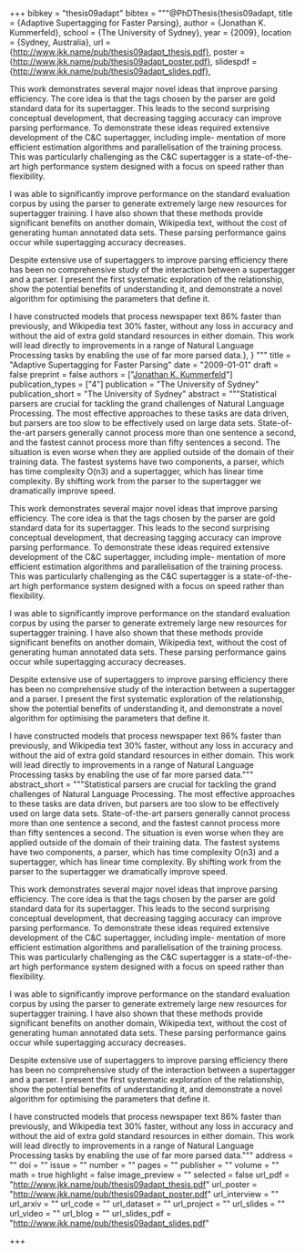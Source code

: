 +++
bibkey = "thesis09adapt"
bibtex = """@PhDThesis{thesis09adapt,
  title     = {Adaptive Supertagging for Faster Parsing},
  author    = {Jonathan K. Kummerfeld},
  school    = {The University of Sydney},
  year      = {2009},
  location  = {Sydney, Australia},
  url       = {http://www.jkk.name/pub/thesis09adapt_thesis.pdf},
  poster    = {http://www.jkk.name/pub/thesis09adapt_poster.pdf},
  slidespdf = {http://www.jkk.name/pub/thesis09adapt_slides.pdf},

  This work demonstrates several major novel ideas that improve parsing efficiency. The core idea is that the tags chosen by the parser are gold standard data for its supertagger. This leads to the second surprising conceptual development, that decreasing tagging accuracy can improve parsing performance. To demonstrate these ideas required extensive development of the C&C supertagger, including imple- mentation of more efficient estimation algorithms and parallelisation of the training process. This was particularly challenging as the C&C supertagger is a state-of-the-art high performance system designed with a focus on speed rather than flexibility.

  I was able to significantly improve performance on the standard evaluation corpus by using the parser to generate extremely large new resources for supertagger training. I have also shown that these methods provide significant benefits on another domain, Wikipedia text, without the cost of generating human annotated data sets. These parsing performance gains occur while supertagging accuracy decreases.

  Despite extensive use of supertaggers to improve parsing efficiency there has been no comprehensive study of the interaction between a supertagger and a parser. I present the first systematic exploration of the relationship, show the potential benefits of understanding it, and demonstrate a novel algorithm for optimising the parameters that define it.

  I have constructed models that process newspaper text 86% faster than previously, and Wikipedia text 30% faster, without any loss in accuracy and without the aid of extra gold standard resources in either domain. This work will lead directly to improvements in a range of Natural Language Processing tasks by enabling the use of far more parsed data.},
}
"""
title = "Adaptive Supertagging for Faster Parsing"
date = "2009-01-01"
draft = false
preprint = false
authors = ["<span style='text-decoration:underline;'>Jonathan K. Kummerfeld</span>"]
publication_types = ["4"]
publication = "The University of Sydney"
publication_short = "The University of Sydney"
abstract = """Statistical parsers are crucial for tackling the grand challenges of Natural Language Processing. The most effective approaches to these tasks are data driven, but parsers are too slow to be effectively used on large data sets. State-of-the-art parsers generally cannot process more than one sentence a second, and the fastest cannot process more than fifty sentences a second. The situation is even worse when they are applied outside of the domain of their training data. The fastest systems have two components, a parser, which has time complexity O(n3) and a supertagger, which has linear time complexity. By shifting work from the parser to the supertagger we dramatically improve speed.

This work demonstrates several major novel ideas that improve parsing efficiency. The core idea is that the tags chosen by the parser are gold standard data for its supertagger. This leads to the second surprising conceptual development, that decreasing tagging accuracy can improve parsing performance. To demonstrate these ideas required extensive development of the C&C supertagger, including imple- mentation of more efficient estimation algorithms and parallelisation of the training process. This was particularly challenging as the C&C supertagger is a state-of-the-art high performance system designed with a focus on speed rather than flexibility.

I was able to significantly improve performance on the standard evaluation corpus by using the parser to generate extremely large new resources for supertagger training. I have also shown that these methods provide significant benefits on another domain, Wikipedia text, without the cost of generating human annotated data sets. These parsing performance gains occur while supertagging accuracy decreases.

Despite extensive use of supertaggers to improve parsing efficiency there has been no comprehensive study of the interaction between a supertagger and a parser. I present the first systematic exploration of the relationship, show the potential benefits of understanding it, and demonstrate a novel algorithm for optimising the parameters that define it.

I have constructed models that process newspaper text 86% faster than previously, and Wikipedia text 30% faster, without any loss in accuracy and without the aid of extra gold standard resources in either domain. This work will lead directly to improvements in a range of Natural Language Processing tasks by enabling the use of far more parsed data."""
abstract_short = """Statistical parsers are crucial for tackling the grand challenges of Natural Language Processing. The most effective approaches to these tasks are data driven, but parsers are too slow to be effectively used on large data sets. State-of-the-art parsers generally cannot process more than one sentence a second, and the fastest cannot process more than fifty sentences a second. The situation is even worse when they are applied outside of the domain of their training data. The fastest systems have two components, a parser, which has time complexity O(n3) and a supertagger, which has linear time complexity. By shifting work from the parser to the supertagger we dramatically improve speed.

This work demonstrates several major novel ideas that improve parsing efficiency. The core idea is that the tags chosen by the parser are gold standard data for its supertagger. This leads to the second surprising conceptual development, that decreasing tagging accuracy can improve parsing performance. To demonstrate these ideas required extensive development of the C&C supertagger, including imple- mentation of more efficient estimation algorithms and parallelisation of the training process. This was particularly challenging as the C&C supertagger is a state-of-the-art high performance system designed with a focus on speed rather than flexibility.

I was able to significantly improve performance on the standard evaluation corpus by using the parser to generate extremely large new resources for supertagger training. I have also shown that these methods provide significant benefits on another domain, Wikipedia text, without the cost of generating human annotated data sets. These parsing performance gains occur while supertagging accuracy decreases.

Despite extensive use of supertaggers to improve parsing efficiency there has been no comprehensive study of the interaction between a supertagger and a parser. I present the first systematic exploration of the relationship, show the potential benefits of understanding it, and demonstrate a novel algorithm for optimising the parameters that define it.

I have constructed models that process newspaper text 86% faster than previously, and Wikipedia text 30% faster, without any loss in accuracy and without the aid of extra gold standard resources in either domain. This work will lead directly to improvements in a range of Natural Language Processing tasks by enabling the use of far more parsed data."""
address = ""
doi = ""
issue = ""
number = ""
pages = ""
publisher = ""
volume = ""
math = true
highlight = false
image_preview = ""
selected = false
url_pdf = "http://www.jkk.name/pub/thesis09adapt_thesis.pdf"
url_poster = "http://www.jkk.name/pub/thesis09adapt_poster.pdf"
url_interview = ""
url_arxiv = ""
url_code = ""
url_dataset = ""
url_project = ""
url_slides = ""
url_video = ""
url_blog = ""
url_slides_pdf = "http://www.jkk.name/pub/thesis09adapt_slides.pdf"



+++